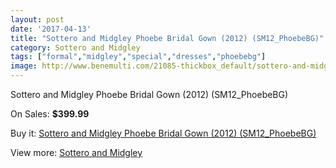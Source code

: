 ```yaml
---
layout: post
date: '2017-04-13'
title: "Sottero and Midgley Phoebe Bridal Gown (2012) (SM12_PhoebeBG)"
category: Sottero and Midgley
tags: ["formal","midgley","special","dresses","phoebebg"]
image: http://www.benemulti.com/21085-thickbox_default/sottero-and-midgley-phoebe-bridal-gown-2012-sm12phoebebg.jpg
---
```

Sottero and Midgley Phoebe Bridal Gown (2012) (SM12_PhoebeBG)

On Sales: **$399.99**
<a href="https://www.benemulti.com/en/sottero-and-midgley/7884-sottero-and-midgley-phoebe-bridal-gown-2012-sm12phoebebg.html"><amp-img layout="responsive" width="600" height="600" src="//www.benemulti.com/21085-thickbox_default/sottero-and-midgley-phoebe-bridal-gown-2012-sm12phoebebg.jpg" alt="Sottero and Midgley Phoebe Bridal Gown (2012) (SM12_PhoebeBG) 0" /></a>
<a href="https://www.benemulti.com/en/sottero-and-midgley/7884-sottero-and-midgley-phoebe-bridal-gown-2012-sm12phoebebg.html"><amp-img layout="responsive" width="600" height="600" src="//www.benemulti.com/21089-thickbox_default/sottero-and-midgley-phoebe-bridal-gown-2012-sm12phoebebg.jpg" alt="Sottero and Midgley Phoebe Bridal Gown (2012) (SM12_PhoebeBG) 1" /></a>
<a href="https://www.benemulti.com/en/sottero-and-midgley/7884-sottero-and-midgley-phoebe-bridal-gown-2012-sm12phoebebg.html"><amp-img layout="responsive" width="600" height="600" src="//www.benemulti.com/21088-thickbox_default/sottero-and-midgley-phoebe-bridal-gown-2012-sm12phoebebg.jpg" alt="Sottero and Midgley Phoebe Bridal Gown (2012) (SM12_PhoebeBG) 2" /></a>
<a href="https://www.benemulti.com/en/sottero-and-midgley/7884-sottero-and-midgley-phoebe-bridal-gown-2012-sm12phoebebg.html"><amp-img layout="responsive" width="600" height="600" src="//www.benemulti.com/21087-thickbox_default/sottero-and-midgley-phoebe-bridal-gown-2012-sm12phoebebg.jpg" alt="Sottero and Midgley Phoebe Bridal Gown (2012) (SM12_PhoebeBG) 3" /></a>
<a href="https://www.benemulti.com/en/sottero-and-midgley/7884-sottero-and-midgley-phoebe-bridal-gown-2012-sm12phoebebg.html"><amp-img layout="responsive" width="600" height="600" src="//www.benemulti.com/21086-thickbox_default/sottero-and-midgley-phoebe-bridal-gown-2012-sm12phoebebg.jpg" alt="Sottero and Midgley Phoebe Bridal Gown (2012) (SM12_PhoebeBG) 4" /></a>

Buy it: [Sottero and Midgley Phoebe Bridal Gown (2012) (SM12_PhoebeBG)](https://www.benemulti.com/en/sottero-and-midgley/7884-sottero-and-midgley-phoebe-bridal-gown-2012-sm12phoebebg.html "Sottero and Midgley Phoebe Bridal Gown (2012) (SM12_PhoebeBG)")

View more: [Sottero and Midgley](https://www.benemulti.com/en/64-sottero-and-midgley "Sottero and Midgley")